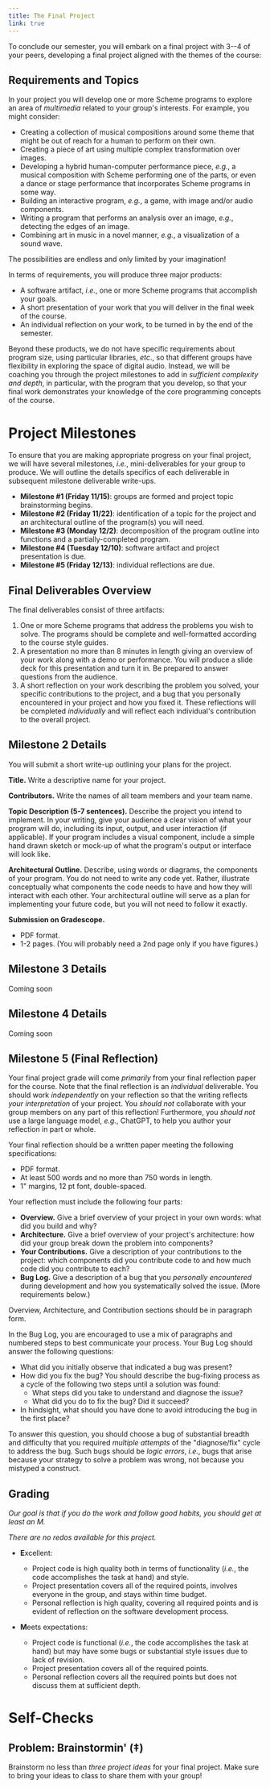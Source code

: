 ```yaml
---
title: The Final Project
link: true
---
```


To conclude our semester, you will embark on a final project with 3--4 of your peers, developing a final project aligned with the themes of the course: 

## Requirements and Topics

In your project you will develop one or more Scheme programs to explore an area of _multimedia_ related to your group's interests.
For example, you might consider:

+   Creating a collection of musical compositions around some theme that might be out of reach for a human to perform on their own.
+   Creating a piece of art using multiple complex transformation over images.
+   Developing a hybrid human-computer performance piece, _e.g._, a musical composition with Scheme performing one of the parts, or even a dance or stage performance that incorporates Scheme programs in some way.
+   Building an interactive program, _e.g._, a game, with image and/or audio components.
+   Writing a program that performs an analysis over an image, _e.g._, detecting the edges of an image.
+   Combining art in music in a novel manner, _e.g._, a visualization of a sound wave.

The possibilities are endless and only limited by your imagination!

In terms of requirements, you will produce three major products:

+   A software artifact, _i.e._, one or more Scheme programs that accomplish your goals.
+   A short presentation of your work that you will deliver in the final week of the course.
+   An individual reflection on your work, to be turned in by the end of the semester.

Beyond these products, we do not have specific requirements about program size, using particular libraries, _etc_., so that different groups have flexibility in exploring the space of digital audio.
Instead, we will be coaching you through the project milestones to add in _sufficient complexity and depth_, in particular, with the program that you develop, so that your final work demonstrates your knowledge of the core programming concepts of the course.

# Project Milestones

To ensure that you are making appropriate progress on your final project, we will have several milestones, _i.e._, mini-deliverables for your group to produce.
We will outline the details specifics of each deliverable in subsequent milestone deliverable write-ups.

+   **Milestone #1 (Friday 11/15)**: groups are formed and project topic brainstorming begins.
+   **Milestone #2 (Friday 11/22)**: identification of a topic for the project and an architectural outline of the program(s) you will need.
+   **Milestone #3 (Monday 12/2)**: decomposition of the program outline into functions and a partially-completed program.
+   **Milestone #4 (Tuesday 12/10)**: software artifact and project presentation is due.
+   **Milestone #5 (Friday 12/13)**: individual reflections are due.

## Final Deliverables Overview

The final deliverables consist of three artifacts:

1.  One or more Scheme programs that address the problems you wish to solve.
    The programs should be complete and well-formatted according to the course style guides.
2.  A presentation no more than 8 minutes in length giving an overview of your work along with a demo or performance.
    You will produce a slide deck for this presentation and turn it in.
    Be prepared to answer questions from the audience.
3.  A short reflection on your work describing the problem you solved, your specific contributions to the project, and a bug that you personally encountered in your project and how you fixed it.
    These reflections will be completed _individually_ and will reflect each individual's contribution to the overall project.

## Milestone 2 Details
You will submit a short write-up outlining your plans for the project.

**Title.** Write a descriptive name for your project.

**Contributors.** Write the names of all team members and your team name.

**Topic Description (5-7 sentences).** Describe the project you intend to implement. In your writing, give your audience a clear vision of what your program will do, including its input, output, and user interaction (if applicable). If your program includes a visual component, include a simple hand drawn sketch or mock-up of what the program's output or interface will look like.

**Architectural Outline.** Describe, using words or diagrams, the components of your program. You do not need to write any code yet. Rather, illustrate conceptually what components the code needs to have and how they will interact with each other. Your architectural outline will serve as a plan for implementing your future code, but you will not need to follow it exactly.

**Submission on Gradescope.**
* PDF format.
* 1-2 pages. (You will probably need a 2nd page only if you have figures.)


## Milestone 3 Details
Coming soon

## Milestone 4 Details
Coming soon


## Milestone 5 (Final Reflection)

Your final project grade will come _primarily_ from your final reflection paper for the course.
Note that the final reflection is an _individual_ deliverable.
You should work _independently_ on your reflection so that the writing reflects _your interpretation_ of your project.
You _should not_ collaborate with your group members on any part of this reflection!
Furthermore, you _should not_ use a large language model, _e.g._, ChatGPT, to help you author your reflection in part or whole.

Your final reflection should be a written paper meeting the following specifications:

+   PDF format.
+   At least 500 words and no more than 750 words in length.
+   1" margins, 12 pt font, double-spaced.

Your reflection must include the following four parts:

+   **Overview.** Give a brief overview of your project in your own words: what did you build and why?
+   **Architecture.** Give a brief overview of your project's architecture: how did your group break down the problem into components?
+   **Your Contributions.** Give a description of your contributions to the project: which components did you contribute code to and how much code did you contribute to each?
+   **Bug Log.** Give a description of a bug that you _personally encountered_ during development and how you systematically solved the issue. (More requirements below.)

Overview, Architecture, and Contribution sections should be in paragraph form. 

In the Bug Log, you are encouraged to use a mix of paragraphs and numbered steps to best communicate your process. Your Bug Log should answer the following questions:

+   What did you initially observe that indicated a bug was present?
+   How did you fix the bug? You should describe the bug-fixing process as a cycle of the following two steps until a solution was found:
    -   What steps did you take to understand and diagnose the issue?
    -   What did you do to fix the bug? Did it succeed?
+   In hindsight, what should you have done to avoid introducing the bug in the first place?

To answer this question, you should choose a bug of substantial breadth and difficulty that you required _multiple attempts_ of the "diagnose/fix" cycle to address the bug.
Such bugs should be _logic errors_, _i.e._, bugs that arise because your strategy to solve a problem was wrong, not because you mistyped a construct.

## Grading

*Our goal is that if you do the work and follow good habits, you should get at least an M.*

*There are no redos available for this project.*

+   **E**xcellent:
    -   Project code is high quality both in terms of functionality (_i.e._, the code accomplishes the task at hand) and style.
    -   Project presentation covers all of the required points, involves everyone in the group, and stays within time budget.
    -   Personal reflection is high quality, covering all required points and is evident of reflection on the software development process.

+   **M**eets expectations:
    -   Project code is functional (_i.e._, the code accomplishes the task at hand) but may have some bugs or substantial style issues due to lack of revision.
    -   Project presentation covers all of the required points.
    -   Personal reflection covers all the required points but does not discuss them at sufficient depth.


# Self-Checks

## Problem: Brainstormin' (‡)

Brainstorm no less than _three project ideas_ for your final project.
Make sure to bring your ideas to class to share them with your group!
